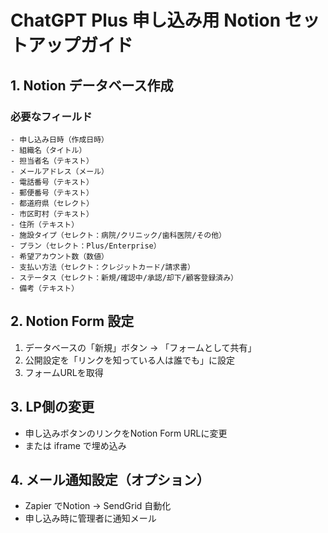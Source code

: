 # ChatGPT Plus 申し込み用 Notion セットアップガイド

## 1. Notion データベース作成

### 必要なフィールド
```
- 申し込み日時（作成日時）
- 組織名（タイトル）
- 担当者名（テキスト）
- メールアドレス（メール）
- 電話番号（テキスト）
- 郵便番号（テキスト）
- 都道府県（セレクト）
- 市区町村（テキスト）
- 住所（テキスト）
- 施設タイプ（セレクト：病院/クリニック/歯科医院/その他）
- プラン（セレクト：Plus/Enterprise）
- 希望アカウント数（数値）
- 支払い方法（セレクト：クレジットカード/請求書）
- ステータス（セレクト：新規/確認中/承認/却下/顧客登録済み）
- 備考（テキスト）
```

## 2. Notion Form 設定
1. データベースの「新規」ボタン → 「フォームとして共有」
2. 公開設定を「リンクを知っている人は誰でも」に設定
3. フォームURLを取得

## 3. LP側の変更
- 申し込みボタンのリンクをNotion Form URLに変更
- または iframe で埋め込み

## 4. メール通知設定（オプション）
- Zapier でNotion → SendGrid 自動化
- 申し込み時に管理者に通知メール